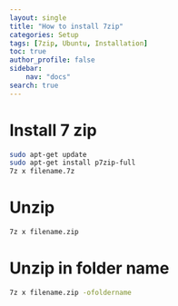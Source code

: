 ```yaml
---
layout: single
title: "How to install 7zip"
categories: Setup
tags: [7zip, Ubuntu, Installation]
toc: true
author_profile: false
sidebar:
    nav: "docs"
search: true
---
```

# Install 7 zip
```bash
sudo apt-get update
sudo apt-get install p7zip-full
7z x filename.7z
```

# Unzip
```bash
7z x filename.zip
```
# Unzip in folder name
```bash
7z x filename.zip -ofoldername
```